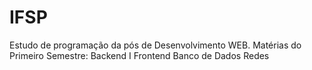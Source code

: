 # IFSP
 Estudo de programação da pós de Desenvolvimento WEB.
 Matérias do Primeiro Semestre:
 Backend I
 Frontend
 Banco de Dados
 Redes
